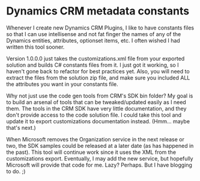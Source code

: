 # Dynamics CRM metadata constants

Whenever I create new Dynamics CRM Plugins, I like to have constants files so that I can use intellisense and not fat finger the names of any of the Dynamics entities, attributes, optionset items, etc. I often wished I had written this tool sooner. 

Version 1.0.0.0 just takes the customizations.xml file from your exported solution and builds C# constants files from it. I just got it working, so I haven't gone back to refactor for best practices yet. Also, you will need to extract the files from the solution zip file, and make sure you included ALL the attributes you want in your constants file.

Why not just use the code gen tools from CRM's SDK bin folder? My goal is to build an arsenal of tools that can be tweaked/updated easily as I need them. The tools in the CRM SDK have very little documentation, and they don't provide access to the code solution file. I could take this tool and update it to export customizations documentation instead. (Hmm... maybe that's next.)

When Microsoft removes the Organization service in the next release or two, the SDK samples could be released at a later date (as has happened in the past). This tool will continue work since it uses the XML from the customizations export. Eventually, I may add the new service, but hopefully Microsoft will provide that code for me. Lazy? Perhaps. But I have blogging to do. ;)
